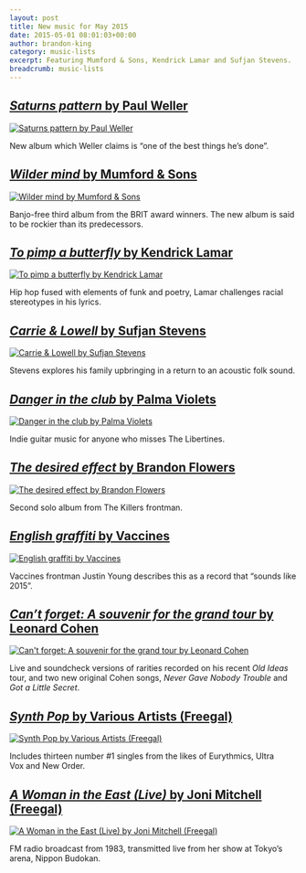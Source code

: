 ```yaml
---
layout: post
title: New music for May 2015
date: 2015-05-01 08:01:03+00:00
author: brandon-king
category: music-lists
excerpt: Featuring Mumford & Sons, Kendrick Lamar and Sufjan Stevens.
breadcrumb: music-lists
---
```

## [<cite>Saturns pattern</cite> by Paul Weller](https://suffolk.spydus.co.uk/cgi-bin/spydus.exe/ENQ/OPAC/BIBENQ/2183902?QRY=CTIBIB%3C%20IRN(49812920)&QRYTEXT=Saturns%20pattern%20%5Bsound%20recording%5D)

[![Saturns pattern by Paul Weller](http://suffolklibraries.co.uk/wp-content/uploads/2015/04/saturnspattern.jpg)](https://suffolk.spydus.co.uk/cgi-bin/spydus.exe/ENQ/OPAC/BIBENQ/2183902?QRY=CTIBIB%3C%20IRN(49812920)&QRYTEXT=Saturns%20pattern%20%5Bsound%20recording%5D)

New album which Weller claims is “one of the best things he’s done”.

## [<cite>Wilder mind</cite> by Mumford & Sons](https://suffolk.spydus.co.uk/cgi-bin/spydus.exe/ENQ/OPAC/BIBENQ/2197673?QRY=CTIBIB%3C%20IRN(50191667)&QRYTEXT=Wilder%20mind%20%5Bsound%20recording%5D)

[![Wilder mind by Mumford & Sons](http://suffolklibraries.co.uk/wp-content/uploads/2015/04/wildermind.jpg)](https://suffolk.spydus.co.uk/cgi-bin/spydus.exe/ENQ/OPAC/BIBENQ/2197673?QRY=CTIBIB%3C%20IRN(50191667)&QRYTEXT=Wilder%20mind%20%5Bsound%20recording%5D)

Banjo-free third album from the BRIT award winners. The new album is said to be rockier than its predecessors.

## [<cite>To pimp a butterfly</cite> by Kendrick Lamar](https://suffolk.spydus.co.uk/cgi-bin/spydus.exe/ENQ/OPAC/BIBENQ/2195608?QRY=CTIBIB%3C%20IRN(50448269)&QRYTEXT=To%20pimp%20a%20butterfly%20%5Bsound%20recording%5D)

[![To pimp a butterfly by Kendrick Lamar](http://suffolklibraries.co.uk/wp-content/uploads/2015/04/topimpabutterfly.jpg)](https://suffolk.spydus.co.uk/cgi-bin/spydus.exe/ENQ/OPAC/BIBENQ/2195608?QRY=CTIBIB%3C%20IRN(50448269)&QRYTEXT=To%20pimp%20a%20butterfly%20%5Bsound%20recording%5D)

Hip hop fused with elements of funk and poetry, Lamar challenges racial stereotypes in his lyrics.

## [<cite>Carrie & Lowell</cite> by Sufjan Stevens](https://suffolk.spydus.co.uk/cgi-bin/spydus.exe/ENQ/OPAC/BIBENQ/2196697?QRY=CTIBIB%3C%20IRN(48512410)&QRYTEXT=Carrie%20%26%20Lowell%20%5Bsound%20recording%5D)

[![Carrie & Lowell by Sufjan Stevens](http://suffolklibraries.co.uk/wp-content/uploads/2015/04/carrielowell.jpg)](https://suffolk.spydus.co.uk/cgi-bin/spydus.exe/ENQ/OPAC/BIBENQ/2196697?QRY=CTIBIB%3C%20IRN(48512410)&QRYTEXT=Carrie%20%26%20Lowell%20%5Bsound%20recording%5D)

Stevens explores his family upbringing in a return to an acoustic folk sound.

## [<cite>Danger in the club</cite> by Palma Violets](https://suffolk.spydus.co.uk/cgi-bin/spydus.exe/ENQ/OPAC/BIBENQ/2200948?QRY=CTIBIB%3C%20IRN(50742004)&QRYTEXT=Danger%20in%20the%20club%20%5Bsound%20recording%5D)

[![Danger in the club by Palma Violets](http://suffolklibraries.co.uk/wp-content/uploads/2015/04/dangerintheclub.jpg)](https://suffolk.spydus.co.uk/cgi-bin/spydus.exe/ENQ/OPAC/BIBENQ/2200948?QRY=CTIBIB%3C%20IRN(50742004)&QRYTEXT=Danger%20in%20the%20club%20%5Bsound%20recording%5D)

Indie guitar music for anyone who misses The Libertines.

## [<cite>The desired effect</cite> by Brandon Flowers](https://suffolk.spydus.co.uk/cgi-bin/spydus.exe/ENQ/OPAC/BIBENQ/2205545?QRY=CTIBIB%3C%20IRN(50743560)&QRYTEXT=The%20desired%20effect%20%5Bsound%20recording%5D)

[![The desired effect by Brandon Flowers](http://suffolklibraries.co.uk/wp-content/uploads/2015/04/thedesiredeffect.jpg)](https://suffolk.spydus.co.uk/cgi-bin/spydus.exe/ENQ/OPAC/BIBENQ/2205545?QRY=CTIBIB%3C%20IRN(50743560)&QRYTEXT=The%20desired%20effect%20%5Bsound%20recording%5D)

Second solo album from The Killers frontman.

## [<cite>English graffiti</cite> by Vaccines](https://suffolk.spydus.co.uk/cgi-bin/spydus.exe/ENQ/OPAC/BIBENQ/2206876?QRY=CTIBIB%3C%20IRN(50742563)&QRYTEXT=English%20graffiti%20%5Bsound%20recording%5D)

[![English graffiti by Vaccines](http://suffolklibraries.co.uk/wp-content/uploads/2015/04/englishgraffiti.jpg)](https://suffolk.spydus.co.uk/cgi-bin/spydus.exe/ENQ/OPAC/BIBENQ/2206876?QRY=CTIBIB%3C%20IRN(50742563)&QRYTEXT=English%20graffiti%20%5Bsound%20recording%5D)

Vaccines frontman Justin Young describes this as a record that “sounds like 2015”.

## [<cite>Can&#8217;t forget: A souvenir for the grand tour</cite> by Leonard Cohen](https://suffolk.spydus.co.uk/cgi-bin/spydus.exe/ENQ/OPAC/BIBENQ/2207869?QRY=CTIBIB%3C%20IRN(50742543)&QRYTEXT=Can%27t%20forget%20%3A%20A%20souvenir%20for%20the%20grand%20tour%20%5Bsound%20recording%5D)

[![Can't forget: A souvenir for the grand tour by Leonard Cohen](http://suffolklibraries.co.uk/wp-content/uploads/2015/04/cantforget.jpg)](https://suffolk.spydus.co.uk/cgi-bin/spydus.exe/ENQ/OPAC/BIBENQ/2207869?QRY=CTIBIB%3C%20IRN(50742543)&QRYTEXT=Can%27t%20forget%20%3A%20A%20souvenir%20for%20the%20grand%20tour%20%5Bsound%20recording%5D)

Live and soundcheck versions of rarities recorded on his recent <cite>Old Ideas</cite> tour, and two new original Cohen songs, <cite>Never Gave Nobody Trouble</cite> and <cite>Got a Little Secret</cite>.

## [<cite>Synth Pop</cite> by Various Artists (Freegal)](http://suffolklibraries.freegalmusic.com/artists/view/VmFyaW91cw==/30497613/c29ueQ)

[![Synth Pop by Various Artists (Freegal)](http://suffolklibraries.co.uk/wp-content/uploads/2015/04/synthpop.png)](http://suffolklibraries.freegalmusic.com/artists/view/VmFyaW91cw==/30497613/c29ueQ)

Includes thirteen number #1 singles from the likes of Eurythmics, Ultra Vox and New Order.

## [<cite>A Woman in the East (Live)</cite> by Joni Mitchell (Freegal)](http://suffolklibraries.freegalmusic.com/artists/view/Sm9uaSBNaXRjaGVsbA==/889176594854/aW9kYQ)

[![A Woman in the East (Live) by Joni Mitchell (Freegal)](http://suffolklibraries.co.uk/wp-content/uploads/2015/04/womanintheeast.png)](http://suffolklibraries.freegalmusic.com/artists/view/Sm9uaSBNaXRjaGVsbA==/889176594854/aW9kYQ)

FM radio broadcast from 1983, transmitted live from her show at Tokyo&#8217;s arena, Nippon Budokan.
